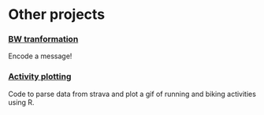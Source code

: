 # Other projects

### [BW tranformation](https://meehhhmaaoooo.com)

Encode a message!

### [Activity plotting](https://github.com/annebozack/activityPlotting)

Code to parse data from strava and plot a gif of running and biking activities using R.
